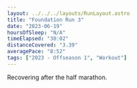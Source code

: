 ```yaml
---
layout: ../../../layouts/RunLayout.astro
title: "Foundation Run 3"
date: "2023-06-19"
hoursOfSleep: "N/A"
timeElapsed: "30:02"
distanceCovered: "3.39"
averagePace: "8:52"
tags: ["2023 - Offseason 1", "Workout"]
---
```


Recovering after the half marathon.
